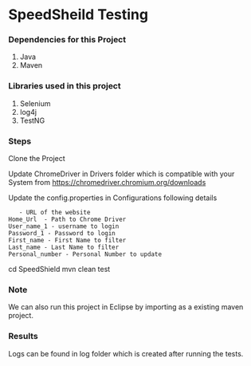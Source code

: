 # SpeedSheild Testing

### Dependencies for this Project

1. Java
2. Maven

### Libraries used in this project

1. Selenium
2. log4j
3. TestNG

### Steps

Clone the Project

Update ChromeDriver in Drivers folder which is compatible with your System from https://chromedriver.chromium.org/downloads

Update the config.properties in Configurations following details

```
   - URL of the website
Home_Url  - Path to Chrome Driver
User_name_1 - username to login
Password_1 - Password to login
First_name - First Name to filter
Last_name - Last Name to filter
Personal_number - Personal Number to update
```

cd SpeedShield
mvn clean test

### Note

We can also run this project in Eclipse by importing as a existing maven project.

### Results

Logs can be found in log folder which is created after running the tests.
